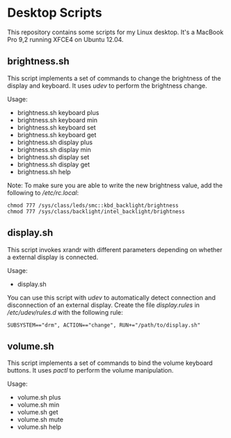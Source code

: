 # Desktop Scripts

This repository contains some scripts for my Linux desktop.
It's a MacBook Pro 9,2 running XFCE4 on Ubuntu 12.04.

## brightness.sh

This script implements a set of commands to change the brightness of the display and keyboard.
It uses _udev_ to perform the brightness change.

Usage:

* brightness.sh keyboard plus
* brightness.sh keyboard min
* brightness.sh keyboard set <percent>
* brightness.sh keyboard get
* brightness.sh display plus
* brightness.sh display min
* brightness.sh display set <percent>
* brightness.sh display get
* brightness.sh help

Note: To make sure you are able to write the new brightness value, add the following to _/etc/rc.local_:

    chmod 777 /sys/class/leds/smc::kbd_backlight/brightness
    chmod 777 /sys/class/backlight/intel_backlight/brightness

## display.sh

This script invokes xrandr with different parameters depending on whether a external display is connected.

Usage:

* display.sh

You can use this script with _udev_ to automatically detect connection and disconnection of an external display.
Create the file _display.rules_ in _/etc/udev/rules.d_ with the following rule:

    SUBSYSTEM=="drm", ACTION=="change", RUN+="/path/to/display.sh"

## volume.sh

This script implements a set of commands to bind the volume keyboard buttons.
It uses _pactl_ to perform the volume manipulation.

Usage:

* volume.sh plus
* volume.sh min
* volume.sh get
* volume.sh mute
* volume.sh help